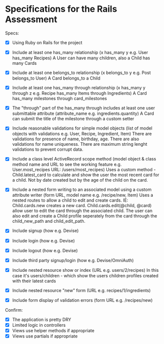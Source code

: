 # Specifications for the Rails Assessment

Specs:
- [x] Using Ruby on Rails for the project

- [x] Include at least one has_many relationship (x has_many y e.g. User has_many Recipes) 
	A User can have many children, also a Child has many Cards

- [x] Include at least one belongs_to relationship (x belongs_to y e.g. Post belongs_to User)
	A Card belongs_to a Child

- [x] Include at least one has_many through relationship (x has_many y through z e.g. Recipe has_many Items through Ingredients)
A Card has_many milestones through card_milestones

- [x] The "through" part of the has_many through includes at least one user submittable attribute (attribute_name e.g. ingredients.quantity)
A Card can submit the title of the milestone through a custom setter

- [x] Include reasonable validations for simple model objects (list of model objects with validations e.g. User, Recipe, Ingredient, Item)
There are validations for presence of name, birthday, age. There are also validations for name uniqueness. There are maximum string lenght validations to prevent corrupt data.

- [x] Include a class level ActiveRecord scope method (model object & class method name and URL to see the working feature e.g. User.most_recipes URL: /users/most_recipes)
Uses a custom method  - Child.latest_card to calculate and show the user the most recent card for a child. Not by date created but by the age of the child on the card.

- [x] Include a nested form writing to an associated model using a custom attribute writer (form URL, model name e.g. /recipe/new, Item)
	Uses a nested routes to allow a child to edit and create cards. IE: Child.cards.new creates a new card. Child.cards.edit(@child, @card) allow user to edit the card through the associated child. The user can also edit and create a Child profile seperately from the card through the child_new_path and child_edit_path.

- [x] Include signup (how e.g. Devise)
- [x] Include login (how e.g. Devise)
- [x] Include logout (how e.g. Devise)
- [x] Include third party signup/login (how e.g. Devise/OmniAuth)
- [x] Include nested resource show or index (URL e.g. users/2/recipes)
In this case it's users/children - which show the users children profiles created with their latest cards
- [x] Include nested resource "new" form (URL e.g. recipes/1/ingredients)
- [x] Include form display of validation errors (form URL e.g. /recipes/new)

Confirm:
- [x] The application is pretty DRY
- [x] Limited logic in controllers
- [x] Views use helper methods if appropriate
- [x] Views use partials if appropriate
